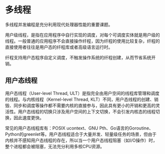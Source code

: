 # 多线程
多线程并发编程是充分利用现代处理器性能的重要课题。

用户级线程，是指在应用程序中自行实现的调度，对每个可调度实体就是用户级的线程。一般普通的应用程序不会直接操作纤程，因为纤程的使用比较复杂，纤程的直接使用者往往是用户态的纤程库或者高级语言运行时。

纤程支持用户态程序自定义调度，不触发操作系统的纤程创建，从而节省系统开销。

## 用户态线程
用户态线程（User-level Thread, ULT）是指完全由用户空间的线程库管理和调度的线程。与内核线程（Kernel-level Thread, KLT）不同，用户态线程的创建、销毁、同步和调度等操作都不需要内核的直接参与，因此具有更小的开销和更高的灵活性。用户态线程的切换只涉及用户空间的上下文切换，不会引发内核态的线程切换，因此速度更快。

常见的用户态线程库有：POSIX ucontext、GNU Pth、Go语言的Goroutine、Python的greenlet等。用户态线程适合于大量并发、轻量级任务的场景，但由于内核并不感知用户态线程的存在，所以当一个用户态线程阻塞（如I/O操作）时，整个进程都会被阻塞，无法充分利用多核CPU资源。